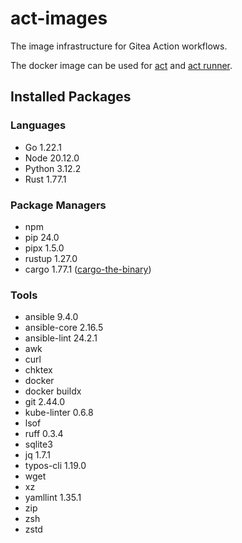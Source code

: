 # act-images

The image infrastructure for Gitea Action workflows.

The docker image can be used for [act](https://github.com/nektos/act) and [act runner](https://gitea.com/gitea/act_runner).

## Installed Packages

### Languages

- Go 1.22.1
- Node 20.12.0
- Python 3.12.2
- Rust 1.77.1

### Package Managers

- npm
- pip 24.0
- pipx 1.5.0
- rustup 1.27.0
- cargo 1.77.1 ([cargo-the-binary](https://github.com/rust-lang/cargo/blob/master/src/cargo/version.rs))

### Tools

- ansible 9.4.0
- ansible-core 2.16.5
- ansible-lint 24.2.1
- awk
- curl
- chktex
- docker
- docker buildx
- git 2.44.0
- kube-linter 0.6.8
- lsof
- ruff 0.3.4
- sqlite3
- jq 1.7.1
- typos-cli 1.19.0
- wget
- xz
- yamllint 1.35.1
- zip
- zsh
- zstd
